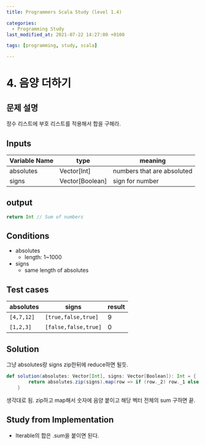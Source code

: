 ```yaml
---
title: Programmers Scala Study (level 1.4)

categories:
  - Programming Study
last_modified_at: 2021-07-22 14:27:00 +0100

tags: [programming, study, scala]

---
```


# 4. 음양 더하기

## 문제 설명

정수 리스트에 부호 리스트를 적용해서 합을 구해라.

 ## Inputs

| Variable Name | type            | meaning                    |
| ------------- | --------------- | -------------------------- |
| absolutes     | Vector[Int]     | numbers that are absoluted |
| signs         | Vector[Boolean] | sign for number            |

## output

~~~scala
return Int // Sum of numbers
~~~

## Conditions

* absolutes
  * length: 1~1000
* signs
  * same length of absolutes

## Test cases

| absolutes  | signs                | result |
| ---------- | -------------------- | ------ |
| `[4,7,12]` | `[true,false,true]`  | 9      |
| `[1,2,3]`  | `[false,false,true]` | 0      |

## Solution

그냥 absolutes랑 signs  zip한뒤에 reduce하면 될듯.

~~~scala
def solution(absolutes: Vector[Int], signs: Vector[Boolean]): Int = {
        return absolutes.zip(signs).map(row => if (row._2) row._1 else -row._1).sum
    }
~~~

생각대로 됨. zip하고 map해서 숫자에 음양 붙이고 해당 벡터 전체의 sum 구하면 끝.

## Study from Implementation

* Iterable의 합은 .sum을 붙이면 된다.
